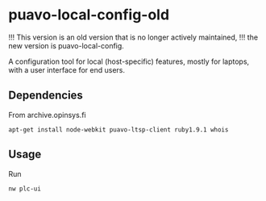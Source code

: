 puavo-local-config-old
======================

!!! This version is an old version that is no longer actively maintained,
!!! the new version is puavo-local-config.

A configuration tool for local (host-specific) features, mostly for laptops,
with a user interface for end users.

## Dependencies

From archive.opinsys.fi

    apt-get install node-webkit puavo-ltsp-client ruby1.9.1 whois

## Usage

Run

    nw plc-ui
